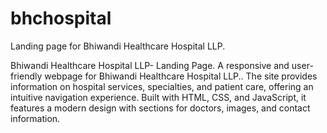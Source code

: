 # bhchospital
Landing page for Bhiwandi Healthcare Hospital LLP.


Bhiwandi Healthcare Hospital LLP- Landing Page.
A responsive and user-friendly webpage for Bhiwandi Healthcare Hospital LLP.. The site provides information on hospital services, specialties, and patient care, offering an intuitive navigation experience. Built with HTML, CSS, and JavaScript, it features a modern design with sections for doctors, images, and contact information.
